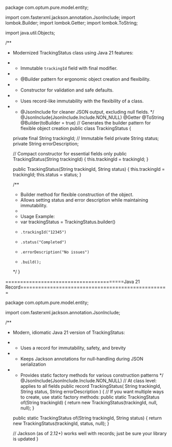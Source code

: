 package com.optum.pure.model.entity;

import com.fasterxml.jackson.annotation.JsonInclude;
import lombok.Builder;
import lombok.Getter;
import lombok.ToString;

import java.util.Objects;

/**
 * Modernized TrackingStatus class using Java 21 features:
 * - Immutable `trackingId` field with final modifier.
 * - @Builder pattern for ergonomic object creation and flexibility.
 * - Constructor for validation and safe defaults.
 * - Uses record-like immutability with the flexibility of a class.
 * - @JsonInclude for cleaner JSON output, excluding null fields.
 */
@JsonInclude(JsonInclude.Include.NON_NULL)
@Getter
@ToString
@Builder(toBuilder = true) // Generates the builder pattern for flexible object creation
public class TrackingStatus {

    private final String trackingId; // Immutable field
    private String status;
    private String errorDescription;

    // Compact constructor for essential fields only
    public TrackingStatus(String trackingId) {
        this.trackingId = trackingId;
    }

    public TrackingStatus(String trackingId, String status) {
        this.trackingId = trackingId;
        this.status = status;
    }

    /**
     * Builder method for flexible construction of the object.
     * Allows setting status and error description while maintaining immutability.
     *
     * Usage Example:
     * var trackingStatus = TrackingStatus.builder()
     *     .trackingId("12345")
     *     .status("Completed")
     *     .errorDescription("No issues")
     *     .build();
     */
}

========================================Java 21 Record==================================================

package com.optum.pure.model.entity;

import com.fasterxml.jackson.annotation.JsonInclude;

/**
 * Modern, idiomatic Java 21 version of TrackingStatus:
 * - Uses a record for immutability, safety, and brevity
 * - Keeps Jackson annotations for null-handling during JSON serialization
 * - Provides static factory methods for various construction patterns
 */
@JsonInclude(JsonInclude.Include.NON_NULL) // At class level: applies to all fields
public record TrackingStatus(
        String trackingId,
        String status,
        String errorDescription
) {
    // If you want multiple ways to create, use static factory methods:
    public static TrackingStatus of(String trackingId) {
        return new TrackingStatus(trackingId, null, null);
    }

    public static TrackingStatus of(String trackingId, String status) {
        return new TrackingStatus(trackingId, status, null);
    }

    // Jackson (as of 2.12+) works well with records; just be sure your library is updated
}

